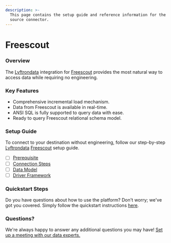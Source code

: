 ```yaml
---
description: >-
  This page contains the setup guide and reference information for the Freescout
  source connector.
---
```


# Freescout

### Overview

The [Lyftrondata](https://www.lyftrondata.com/) integration for [Freescout](None/) provides the most natural way to access data while requiring no engineering.

### Key Features

* Comprehensive incremental load mechanism.
* Data from Freescout is available in real-time.
* ANSI SQL is fully supported to query data with ease.
* Ready to query Freescout relational schema model.

### Setup Guide

To connect to your destination without engineering, follow our step-by-step [Lyftrondata](https://www.lyftrondata.com/) [Freescout](None/) setup guide.

* [ ] [Prerequisite](prerequisite.md)
* [ ] [Connection Steps](connection-steps.md)
* [ ] [Data Model](data-model/erd.md)
* [ ] [Driver Framework](driver-framework/)

### Quickstart Steps

Do you have questions about how to use the platform? Don't worry; we've got you covered. Simply follow the quickstart instructions [here](../../).

### Questions? <a href="#questions" id="questions"></a>

We're always happy to answer any additional questions you may have! [Set up a meeting with our data experts.](https://www.lyftrondata.com/book-a-meeting/)
